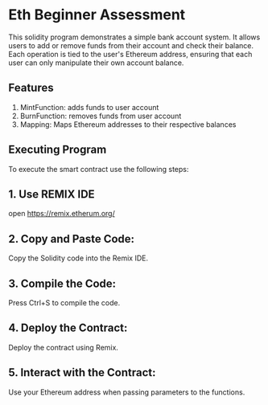 # Eth Beginner Assessment

This solidity program demonstrates a simple bank account system. It allows users to add or remove funds from their account and check their balance. Each operation is tied to the user's Ethereum address, ensuring that each user can only manipulate their own account balance.

## Features
1. MintFunction: adds funds to user account
2. BurnFunction: removes funds from user account
3. Mapping: Maps Ethereum addresses to their respective balances

## Executing Program
To execute the smart contract use the following steps:
## 1. Use REMIX IDE
 open https://remix.etherum.org/
## 2. Copy and Paste Code:
Copy the Solidity code into the Remix IDE.
## 3. Compile the Code:
Press Ctrl+S to compile the code.
## 4. Deploy the Contract:
Deploy the contract using Remix.
## 5. Interact with the Contract:
Use your Ethereum address when passing parameters to the functions.
   
